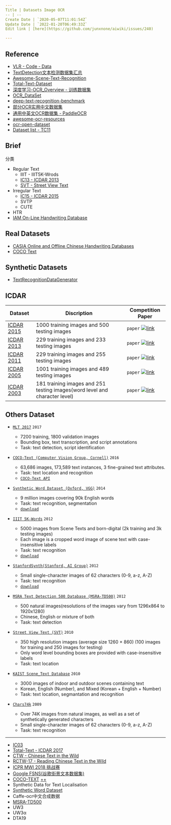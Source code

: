 ```yaml
---
Title | Datasets Image OCR
-- | --
Create Date | `2020-05-07T11:01:54Z`
Update Date | `2022-01-20T06:49:33Z`
Edit link | [here](https://github.com/junxnone/aiwiki/issues/240)

---
```

## Reference

- [VLR - Code - Data](https://www.vlrlab.net/code)
- [TextDetection文本检测数据集汇总](https://www.cnblogs.com/Tom-Ren/p/11054728.html)
- [Awesome-Scene-Text-Recognition](https://github.com/chongyangtao/Awesome-Scene-Text-Recognition/blob/master/README.md#datasets)
- [Total-Text-Dataset](https://github.com/cs-chan/Total-Text-Dataset)
- [深度学习-OCR_Overview - 训练数据集](http://xiaofengshi.com/2019/01/05/%E6%B7%B1%E5%BA%A6%E5%AD%A6%E4%B9%A0-OCR_Overview/)
- [OCR_DataSet](https://github.com/WenmuZhou/OCR_DataSet)
- [deep-text-recognition-benchmark](https://github.com/clovaai/deep-text-recognition-benchmark)
- [部分OCR实用中文数据集](https://zhuanlan.zhihu.com/p/146650350)
- [通用中英文OCR数据集 - PaddleOCR](https://github.com/PaddlePaddle/PaddleOCR/blob/develop/doc/doc_ch/datasets.md)
- [awesome-ocr-resources](https://github.com/ZumingHuang/awesome-ocr-resources) 
- [ocr-open-dataset](https://github.com/xylcbd/ocr-open-dataset)
- [Dataset list - TC11](http://www.iapr-tc11.org/mediawiki/index.php?title=Datasets_List)


## Brief
分类
- Regular Text
  - IIIT - IIIT5K-Wrods
  - [IC13 - ICDAR 2013](http://dagdata.cvc.uab.es/icdar2013competition/)
  - [SVT - Street View Text](http://tc11.cvc.uab.es/datasets/SVT_1)
- Irregular Text
  - [IC15 - ICDAR 2015](https://rrc.cvc.uab.es/)
  - SVTP
  - CUTE
- HTR
- [IAM On-Line Handwriting Database](http://www.fki.inf.unibe.ch/databases/iam-on-line-handwriting-database)



## Real Datasets
- [CASIA Online and Offline Chinese Handwriting Databases](http://www.nlpr.ia.ac.cn/databases/handwriting/Home.html)
- [COCO Text](https://bgshih.github.io/cocotext/)

## Synthetic Datasets
- [TextRecognitionDataGenerator](https://github.com/Belval/TextRecognitionDataGenerator/)

## ICDAR

|Dataset| Discription | Competition Paper |
|---|---|----
|[ICDAR 2015](http://rrc.cvc.uab.es/)| 1000 training images and 500 testing images|`paper`  [![link](https://www.lds.org/bc/content/shared/content/images/gospel-library/manual/10735/paper-icon_1150845_tmb.jpg)](http://rrc.cvc.uab.es/files/Robust-Reading-Competition-Karatzas.pdf)|
|[ICDAR 2013](http://dagdata.cvc.uab.es/icdar2013competition/)| 229 training images and 233 testing images |`paper`  [![link](https://www.lds.org/bc/content/shared/content/images/gospel-library/manual/10735/paper-icon_1150845_tmb.jpg)](http://dagdata.cvc.uab.es/icdar2013competition/files/icdar2013_competition_report.pdf)|
|[ICDAR 2011](http://robustreading.opendfki.de/trac/)| 229 training images and 255 testing images |`paper`  [![link](https://www.lds.org/bc/content/shared/content/images/gospel-library/manual/10735/paper-icon_1150845_tmb.jpg)](http://www.iapr-tc11.org/archive/icdar2011/fileup/PDF/4520b491.pdf)|
|[ICDAR 2005](http://www.iapr-tc11.org/mediawiki/index.php/ICDAR_2005_Robust_Reading_Competitions)| 1001 training images and 489 testing images |`paper`  [![link](https://www.lds.org/bc/content/shared/content/images/gospel-library/manual/10735/paper-icon_1150845_tmb.jpg)](http://www.academia.edu/download/30700479/10.1.1.96.4332.pdf)|
|[ICDAR 2003](http://www.iapr-tc11.org/mediawiki/index.php/ICDAR_2003_Robust_Reading_Competitions)| 181 training images and 251 testing images(word level and character level) |`paper`  [![link](https://www.lds.org/bc/content/shared/content/images/gospel-library/manual/10735/paper-icon_1150845_tmb.jpg)](http://citeseerx.ist.psu.edu/viewdoc/download?doi=10.1.1.332.3461&rep=rep1&type=pdf)|

## Others Dataset
- [`MLT 2017`](http://rrc.cvc.uab.es/?ch=8&com=introduction) `2017`
  - 7200 training, 1800 validation images
  - Bounding box, text transcription, and script annotations
  - Task: text detection, script identification

- [`COCO-Text (Computer Vision Group, Cornell)`](http://vision.cornell.edu/se3/coco-text/)   `2016`
  - 63,686 images, 173,589 text instances, 3 fine-grained text attributes.
  - Task: text location and recognition
  - [`COCO-Text API`](https://github.com/andreasveit/coco-text)

- [`Synthetic Word Dataset (Oxford, VGG)`](http://www.robots.ox.ac.uk/~vgg/data/text/)   `2014`
  - 9 million images covering 90k English words
  - Task: text recognition, segmentation
  - [`download`](http://www.robots.ox.ac.uk/~vgg/data/text/mjsynth.tar.gz)

- [`IIIT 5K-Words`](http://cvit.iiit.ac.in/projects/SceneTextUnderstanding/IIIT5K.html)   `2012`
  - 5000 images from Scene Texts and born-digital (2k training and 3k testing images)
  - Each image is a cropped word image of scene text with case-insensitive labels
  - Task: text recognition
  - [`download`](http://cvit.iiit.ac.in/projects/SceneTextUnderstanding/IIIT5K-Word_V3.0.tar.gz)

- [`StanfordSynth(Stanford, AI Group)`](http://cs.stanford.edu/people/twangcat/#research)   `2012`
  - Small single-character images of 62 characters (0-9, a-z, A-Z)
  - Task: text recognition
  - [`download`](http://cs.stanford.edu/people/twangcat/ICPR2012_code/syntheticData.tar)

- [`MSRA Text Detection 500 Database (MSRA-TD500)`](http://www.iapr-tc11.org/mediawiki/index.php/MSRA_Text_Detection_500_Database_(MSRA-TD500))   `2012`
  - 500 natural images(resolutions of the images vary from 1296x864 to 1920x1280)
  - Chinese, English or mixture of both
  - Task: text detection

- [`Street View Text (SVT)`](http://tc11.cvc.uab.es/datasets/SVT_1)   `2010`
  - 350 high resolution images (average size 1260 × 860) (100 images for training and 250 images for testing)
  - Only word level bounding boxes are provided with case-insensitive labels
  - Task: text location

- [`KAIST Scene_Text Database`](http://www.iapr-tc11.org/mediawiki/index.php/KAIST_Scene_Text_Database)   `2010`
  - 3000 images of indoor and outdoor scenes containing text
  - Korean, English (Number), and Mixed (Korean + English + Number)
  - Task: text location, segmantation and recognition

- [`Chars74k`](http://www.ee.surrey.ac.uk/CVSSP/demos/chars74k/)   `2009`
  - Over 74K images from natural images, as well as a set of synthetically generated characters 
  - Small single-character images of 62 characters (0-9, a-z, A-Z)
  - Task: text recognition

----

- [IC03](http://www.iapr-tc11.org/mediawiki/index.php/ICDAR_2003_Robust_Reading_Competitions)
- [Total-Text - ICDAR 2017](http://www.cs-chan.com/source/ICDAR2017/totaltext.zip)
- [CTW - Chinese Text in the Wild](https://ctwdataset.github.io/)
- [RCTW-17 - Reading Chinese Text in the Wild](http://mclab.eic.hust.edu.cn/icdar2017chinese/dataset.html)
- [ICPR MWI 2018 挑战赛](https://tianchi.aliyun.com/competition/entrance/231651/introduction)
- [Google FSNS(谷歌街景文本数据集)](http://rrc.cvc.uab.es/?ch=6&com=downloads)
- [COCO-TEXT](https://vision.cornell.edu/se3/coco-text-2/) [++](https://bgshih.github.io/cocotext/)
- Synthetic Data for Text Localisation
- [Synthetic Word Dataset](http://www.robots.ox.ac.uk/~vgg/data/text/#sec-synth)
- Caffe-ocr中文合成数据
- [MSRA-TD500](http://www.iapr-tc11.org/mediawiki/index.php/MSRA_Text_Detection_500_Database_(MSRA-TD500))
- UW3
- UW3α
- DTA19
